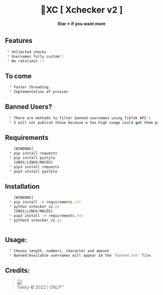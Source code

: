 <h1 align="center">💎XC [ Xchecker v2 ]</h1>

<p align='center'>
  <b>Star ⭐ if you want more</b><br>
</p>

## Features
```js
 * Unlimited checks
 * Usernames fully custom!!
 * No ratelimit !!
```
## To come
```js
  * Faster threading
  * Implementation of proxies
```
## Banned Users?
```js
  * There are methods to filter banned usernames using TikTok API's
  * I will not publish those because a too high usage could get them patched
```

## Requirements
```js
    [WINDOWS]
  * pip install requests
  * pip install pystyle
    [UNIX/LINUX/MACOS]
  * pip3 install requests
  * pip3 install pystyle
```

## Installation
```js
    [WINDOWS]
  * pip install -r requirements.txt
  * python xchecker_v2.py
    [UNIX/LINUX/MACOS]
  * pip3 install -r requirements.txt
  * python3 xchecker_v2.py
    
```

##  Usage:
```js
  * Choose length, numbers, character and amount
  * Banned/Available usernames will appear in the "banned.txt" file.
```

##  Credits:
 > [![](https://cdn.discordapp.com/avatars/719864492514738226/a_5de73a96793f9b0b3cbbafc2efc25ec7.gif?size=100)](https://github.com/xtekky) <br>Tekky © 2022 | ONLP™


